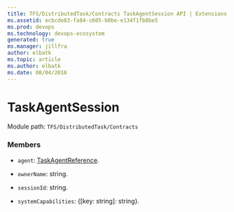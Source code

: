 ```yaml
---
title: TFS/DistributedTask/Contracts TaskAgentSession API | Extensions for Azure DevOps Services
ms.assetid: ecbcde63-fa84-c605-b0be-e134f1fb8be5
ms.prod: devops
ms.technology: devops-ecosystem
generated: true
ms.manager: jillfra
author: elbatk
ms.topic: article
ms.author: elbatk
ms.date: 08/04/2016
---
```


# TaskAgentSession

Module path: `TFS/DistributedTask/Contracts`


### Members

* `agent`: [TaskAgentReference](../../../TFS/DistributedTask/Contracts/TaskAgentReference.md). 

* `ownerName`: string. 

* `sessionId`: string. 

* `systemCapabilities`: {[key: string]: string}. 

